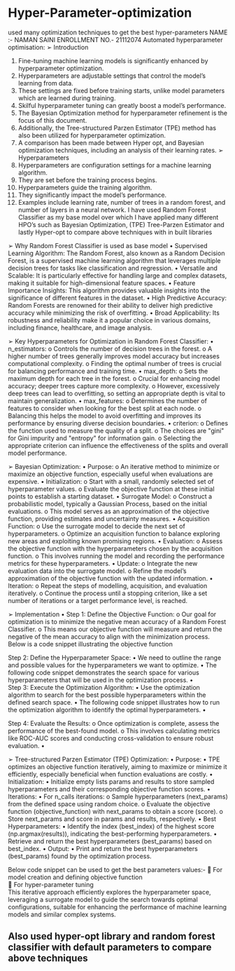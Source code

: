# Hyper-Parameter-optimization
used many optimization techniques to get the best hyper-parameters 
NAME :- NAMAN SAINI
ENROLLMENT NO.- 21112074
Automated hyperparameter optimisation:
➢ Introduction
1.	Fine-tuning machine learning models is significantly enhanced by hyperparameter optimization.
2.	Hyperparameters are adjustable settings that control the model’s learning from data.
3.	These settings are fixed before training starts, unlike model parameters which are learned during training.
4.	Skilful hyperparameter tuning can greatly boost a model’s performance.
5.	The Bayesian Optimization method for hyperparameter refinement is the focus of this document.
6.	Additionally, the Tree-structured Parzen Estimator (TPE) method has also been utilized for hyperparameter optimization.
7.	A comparison has been made between Hyper opt, and Bayesian optimization techniques, including an analysis of their learning rates.
➢ Hyperparameters
1.	Hyperparameters are configuration settings for a machine learning algorithm.
2.	They are set before the training process begins.
3.	Hyperparameters guide the training algorithm.
4.	They significantly impact the model’s performance.
5.	Examples include learning rate, number of trees in a random forest, and number of layers in a neural network.
  I have used Random Forest Classifier as my base model over which I have applied many different HPO’s such as Bayesian Optimization, (TPE) Tree-Parzen Estimator and lastly Hyper-opt to compare above techniques with in built libraries


➢ Why  Random Forest Classifier is used as base model
•	Supervised Learning Algorithm: The Random Forest, also known as a Random Decision Forest, is a supervised machine learning algorithm that leverages multiple decision trees for tasks like classification and regression.
•	Versatile and Scalable: It is particularly effective for handling large and complex datasets, making it suitable for high-dimensional feature spaces.
•	Feature Importance Insights: This algorithm provides valuable insights into the significance of different features in the dataset.
•	High Predictive Accuracy: Random Forests are renowned for their ability to deliver high predictive accuracy while minimizing the risk of overfitting.
•	Broad Applicability: Its robustness and reliability make it a popular choice in various domains, including finance, healthcare, and image analysis.


➢ Key Hyperparameters for Optimization in Random Forest Classifier:
•	n_estimators:
o	Controls the number of decision trees in the forest.
o	A higher number of trees generally improves model accuracy but increases computational complexity.
o	Finding the optimal number of trees is crucial for balancing performance and training time.
•	max_depth:
o	Sets the maximum depth for each tree in the forest.
o	Crucial for enhancing model accuracy; deeper trees capture more complexity.
o	However, excessively deep trees can lead to overfitting, so setting an appropriate depth is vital to maintain generalization.
•	max_features:
o	Determines the number of features to consider when looking for the best split at each node.
o	Balancing this helps the model to avoid overfitting and improves its performance by ensuring diverse decision boundaries.
•	criterion:
o	Defines the function used to measure the quality of a split.
o	The choices are "gini" for Gini impurity and "entropy" for information gain.
o	Selecting the appropriate criterion can influence the effectiveness of the splits and overall model performance.

➢ Bayesian Optimization:
•	Purpose:
o	An iterative method to minimize or maximize an objective function, especially useful when evaluations are expensive.
•	Initialization:
o	Start with a small, randomly selected set of hyperparameter values.
o	Evaluate the objective function at these initial points to establish a starting dataset.
•	Surrogate Model:
o	Construct a probabilistic model, typically a Gaussian Process, based on the initial evaluations.
o	This model serves as an approximation of the objective function, providing estimates and uncertainty measures.
•	Acquisition Function:
o	Use the surrogate model to decide the next set of hyperparameters.
o	Optimize an acquisition function to balance exploring new areas and exploiting known promising regions.
•	Evaluation:
o	Assess the objective function with the hyperparameters chosen by the acquisition function.
o	This involves running the model and recording the performance metrics for these hyperparameters.
•	Update:
o	Integrate the new evaluation data into the surrogate model.
o	Refine the model’s approximation of the objective function with the updated information.
•	Iteration:
o	Repeat the steps of modelling, acquisition, and evaluation iteratively.
o	Continue the process until a stopping criterion, like a set number of iterations or a target performance level, is reached.

➢ Implementation
•	Step 1: Define the Objective Function:
o	Our goal for optimization is to minimize the negative mean accuracy of a Random Forest Classifier.
o	This means our objective function will measure and return the negative of the mean accuracy to align with the minimization process. Below is a code snippet illustrating the objective function

 
Step 2: Define the Hyperparameter Space:
•	We need to outline the range and possible values for the hyperparameters we want to optimize.
•	The following code snippet demonstrates the search space for various hyperparameters that will be used in the optimization process.
•	 
Step 3: Execute the Optimization Algorithm:
•	Use the optimization algorithm to search for the best possible hyperparameters within the defined search space.
•	The following code snippet illustrates how to run the optimization algorithm to identify the optimal hyperparameters.
•	 

Step 4: Evaluate the Results:
o	Once optimization is complete, assess the performance of the best-found model.
o	This involves calculating metrics like ROC-AUC scores and conducting cross-validation to ensure robust evaluation.
•	 

➢ Tree-structured Parzen Estimator (TPE) Optimization:
• Purpose:
•	TPE optimizes an objective function iteratively, aiming to maximize or minimize it efficiently, especially beneficial when function evaluations are costly.
• Initialization:
•	Initialize empty lists params and results to store sampled hyperparameters and their corresponding objective function scores.
• Iterations:
•	For n_calls iterations:
o	Sample hyperparameters (next_params) from the defined space using random choice.
o	Evaluate the objective function (objective_function) with next_params to obtain a score (score).
o	Store next_params and score in params and results, respectively.
• Best Hyperparameters:
•	Identify the index (best_index) of the highest score (np.argmax(results)), indicating the best-performing hyperparameters.
•	Retrieve and return the best hyperparameters (best_params) based on best_index.
• Output:
•	Print and return the best hyperparameters (best_params) found by the optimization process.

Below code snippet can be used to get the best parameters values:-
	For model creation and defining objective function  
	For hyper-parameter tuning  
This iterative approach efficiently explores the hyperparameter space, leveraging a surrogate model to guide the search towards optimal configurations, suitable for enhancing the performance of machine learning models and similar complex systems.
## Also used hyper-opt library and random forest classifier with default parameters to compare above techniques

